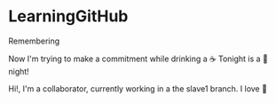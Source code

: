# LearningGitHub
Remembering

Now I'm trying to make a commitment 
while drinking a :coffee:
Tonight is a :dancer: night!

Hi!, I'm a collaborator, currently working in a the slave1 branch. 
I love :pizza:
